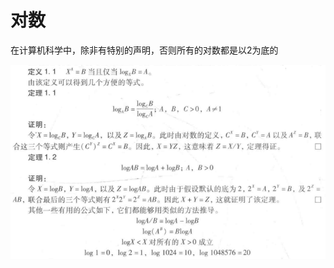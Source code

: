 # 对数

在计算机科学中，除非有特别的声明，否则所有的对数都是以2为底的

![image-20200724232858902](../../assets/image-20200724232858902.png)
